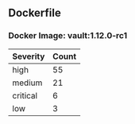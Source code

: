 ## Dockerfile

### Docker Image: vault:1.12.0-rc1
| Severity | Count |
|----------|-------|
| high | 55 |
| medium | 21 |
| critical | 6 |
| low | 3 |